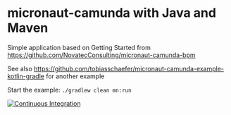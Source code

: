 # micronaut-camunda with Java and Maven

Simple application based on Getting Started from https://github.com/NovatecConsulting/micronaut-camunda-bpm

See also https://github.com/tobiasschaefer/micronaut-camunda-example-kotlin-gradle for another example

Start the example:
`./gradlew clean mn:run`

[![Continuous Integration](https://github.com/tobiasschaefer/micronaut-camunda-example-java-maven/workflows/Java%20CI%20with%20Maven/badge.svg)](https://github.com/tobiasschaefer/micronaut-camunda-example-java-maven/actions)
